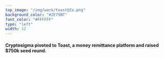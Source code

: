 ```yaml
---
top_image: "/img/work/toast@2x.png"
background_color: "#2E75BC"
font_color: "#FFFFFF"
type: "left"
width: 12
---
```

#### Cryptosigma pivoted to Toast, a money remittance platform and raised $750k seed round.
